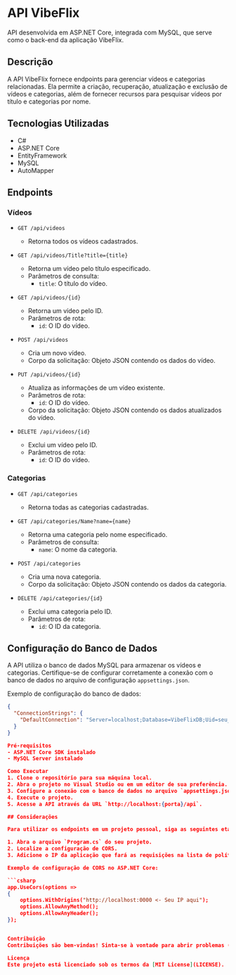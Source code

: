 # API VibeFlix

API desenvolvida em ASP.NET Core, integrada com MySQL, que serve como o back-end da aplicação VibeFlix.

## Descrição

A API VibeFlix fornece endpoints para gerenciar vídeos e categorias relacionadas. Ela permite a criação, recuperação, atualização e exclusão de vídeos e categorias, além de fornecer recursos para pesquisar vídeos por título e categorias por nome.

## Tecnologias Utilizadas

- C#
- ASP.NET Core
- EntityFramework
- MySQL
- AutoMapper

## Endpoints

### Vídeos

- `GET /api/videos`
  - Retorna todos os vídeos cadastrados.

- `GET /api/videos/Title?title={title}`
  - Retorna um vídeo pelo título especificado.
  - Parâmetros de consulta:
    - `title`: O título do vídeo.

- `GET /api/videos/{id}`
  - Retorna um vídeo pelo ID.
  - Parâmetros de rota:
    - `id`: O ID do vídeo.

- `POST /api/videos`
  - Cria um novo vídeo.
  - Corpo da solicitação: Objeto JSON contendo os dados do vídeo.

- `PUT /api/videos/{id}`
  - Atualiza as informações de um vídeo existente.
  - Parâmetros de rota:
    - `id`: O ID do vídeo.
  - Corpo da solicitação: Objeto JSON contendo os dados atualizados do vídeo.

- `DELETE /api/videos/{id}`
  - Exclui um vídeo pelo ID.
  - Parâmetros de rota:
    - `id`: O ID do vídeo.

### Categorias

- `GET /api/categories`
  - Retorna todas as categorias cadastradas.

- `GET /api/categories/Name?name={name}`
  - Retorna uma categoria pelo nome especificado.
  - Parâmetros de consulta:
    - `name`: O nome da categoria.

- `POST /api/categories`
  - Cria uma nova categoria.
  - Corpo da solicitação: Objeto JSON contendo os dados da categoria.

- `DELETE /api/categories/{id}`
  - Exclui uma categoria pelo ID.
  - Parâmetros de rota:
    - `id`: O ID da categoria.

## Configuração do Banco de Dados

A API utiliza o banco de dados MySQL para armazenar os vídeos e categorias. Certifique-se de configurar corretamente a conexão com o banco de dados no arquivo de configuração `appsettings.json`.

Exemplo de configuração do banco de dados:

```json
{
  "ConnectionStrings": {
    "DefaultConnection": "Server=localhost;Database=VibeFlixDB;Uid=seu_usuario;Pwd=sua_senha;"
  }
}

Pré-requisitos
- ASP.NET Core SDK instalado
- MySQL Server instalado

Como Executar
1. Clone o repositório para sua máquina local.
2. Abra o projeto no Visual Studio ou em um editor de sua preferência.
3. Configure a conexão com o banco de dados no arquivo `appsettings.json`.
4. Execute o projeto.
5. Acesse a API através da URL `http://localhost:{porta}/api`.

## Considerações

Para utilizar os endpoints em um projeto pessoal, siga as seguintes etapas:

1. Abra o arquivo `Program.cs` do seu projeto.
2. Localize a configuração de CORS.
3. Adicione o IP da aplicação que fará as requisições na lista de políticas permitidas.

Exemplo de configuração de CORS no ASP.NET Core:

```csharp
app.UseCors(options =>
{
	options.WithOrigins("http://localhost:0000 <- Seu IP aqui"); 
	options.AllowAnyMethod();
	options.AllowAnyHeader();
});


Contribuição
Contribuições são bem-vindas! Sinta-se à vontade para abrir problemas (issues) e enviar pull requests para melhorar esta API.

Licença
Este projeto está licenciado sob os termos da [MIT License](LICENSE).

